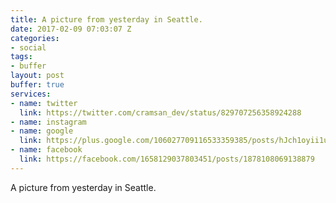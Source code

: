 ```yaml
---
title: A picture from yesterday in Seattle.
date: 2017-02-09 07:03:07 Z
categories:
- social
tags:
- buffer
layout: post
buffer: true
services:
- name: twitter
  link: https://twitter.com/cramsan_dev/status/829707256358924288
- name: instagram
- name: google
  link: https://plus.google.com/106027709116533359385/posts/hJch1oyii1u
- name: facebook
  link: https://facebook.com/1658129037803451/posts/1878108069138879
---
```


A picture from yesterday in Seattle.
